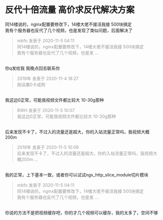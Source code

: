 # 反代十倍流量  高价求反代解决方案


同14楼说的，nginx配置要修改下，14楼大佬不接活我接 500块搞定<img src="static/image/smiley/default/lol.gif" smilieid="12" border="0" alt="" /><br />
我有个服务器也反代了几个视频，也是发现了类似问题，后面解决了

<div class="quote"><blockquote><font color="#999999">mbfo 发表于 2020-11-5 04:11</font><br />
<font color="#999999">同14楼说的，nginx配置要修改下，14楼大佬不接活我接 500块搞定<br />
我有个服务器也反代了几个视频，也是发 ...</font></blockquote></div><br />
你q发给我 我晚点回去联系你

<div class="quote"><blockquote><font color="#999999">2019年 发表于 2020-11-4 18:27</font><br />
<font color="#999999">刚设置0卡成狗</font></blockquote></div><br />
我这边0正常，可能我视频文件都比较大 10-30g那种

<div class="quote"><blockquote><font color="#999999">BWH 发表于 2020-11-5 10:07</font><br />
<font color="#999999">我这边0正常，可能我视频文件都比较大 10-30g那种</font></blockquote></div><br />
后来发现不卡了，不过入的流量还是超大，你的入站流量正常吗，我视频大概200m

<div class="quote"><blockquote><font color="#999999">2019年 发表于 2020-11-5 10:09</font><br />
<font color="#999999">后来发现不卡了，不过入的流量还是超大，你的入站流量正常吗，我视频大概200m ...</font></blockquote></div><br />
我的正常，上下基本一致，或者你可以试试ngx_http_slice_module切片模块

<div class="quote"><blockquote><font color="#999999">mbfo 发表于 2020-11-5 04:11</font><br />
<font color="#999999">同14楼说的，nginx配置要修改下，14楼大佬不接活我接 500块搞定<br />
我有个服务器也反代了几个视频，也是发 ...</font></blockquote></div><br />
你说的方法不是把视频缓存吧，你的才几个视频可以缓存，我的太多了，空间不够
